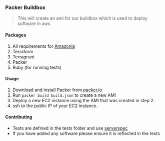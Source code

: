 ### Packer Buildbox
> This will create an ami for our buildbox which is used to deploy software in aws

#### Packages
1. All requirements for [Amazonia](https://github.com/GeoscienceAustralia/amazonia)
1. Terraform
1. Terragrunt
1. Packer
1. Ruby (for running tests)

#### Usage
1. Download and install Packer from [packer.io](http://packer.io)
2. Run `packer build build.json` to create a new AMI
3. Deploy a new EC2 instance using the AMI that was created in step 2.
4. ssh to the public IP of your EC2 instance.

#### Contributing
* Tests are defined in the tests folder and use [serverspec](http://serverspec.org/)
* If you have added any software please ensure it is reflected in the tests